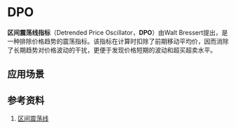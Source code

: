 # DPO
**区间震荡线指标**（Detrended Price Oscillator，**DPO**）由Walt Bressert提出，是一种排除价格趋势的震荡指标。该指标在计算时扣除了前期移动平均价，因而消除了长期趋势对价格波动的干扰，更便于发现价格短期的波动和超买超卖水平。




## 应用场景

## 参考资料
1. [区间震荡线](http://baike.baidu.com/link?url=CO-JbL2m3U1VEPDeh7exhW8pH__LJgTpEe9ZpmsacOl0RtvwHgmf_U-HHrXqY65A6YkeYZXZagwhCg3_L_5qlMQE_GeO4p0qgVVEKqElesMcb5AC5Kh82hvGwVlR_qjLQeCwFGVyyuimtOnsO67PCI9dKcGuao-uh98dVxxl4FO)
